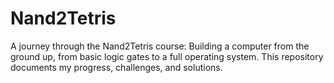 # Nand2Tetris
A journey through the Nand2Tetris course: Building a computer from the ground up, from basic logic gates to a full operating system. This repository documents my progress, challenges, and solutions.
